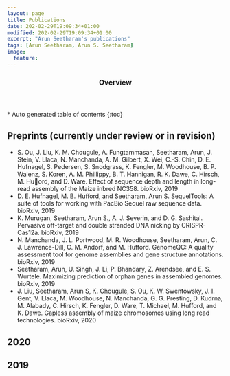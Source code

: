 ```yaml
---
layout: page
title: Publications
date: 202-02-29T19:09:34+01:00
modified: 202-02-29T19:09:34+01:00
excerpt: "Arun Seetharam's publications"
tags: [Arun Seetharam, Arun S. Seetharam]
image:
  feature:
---
```


<span id='badgeCont419579' style='width:126px'><script src='http://labs.researcherid.com/mashlets?el=badgeCont419579&mashlet=badge&showTitle=false&className=a&rid=B-8899-2015'></script></span>

<section id="table-of-contents" class="toc">
  <header>
    <h3>Overview</h3>
  </header>
<div id="drawer" markdown="1">
*  Auto generated table of contents
{:toc}
</div>
</section><!-- /#table-of-contents -->

## Preprints (currently under review or in revision)
- S. Ou, J. Liu, K. M. Chougule, A. Fungtammasan, Seetharam, Arun, J. Stein, V. Llaca, N. Manchanda, A. M. Gilbert, X. Wei, C.-S. Chin, D. E. Hufnagel, S. Pedersen, S. Snodgrass, K. Fengler, M. Woodhouse, B. P. Walenz, S. Koren, A. M. Phillippy, B. T. Hannigan, R. K. Dawe, C. Hirsch, M. Huord, and D. Ware. Effect of sequence depth and length in long-read assembly of the Maize inbred NC358. bioRxiv, 2019
- D. E. Hufnagel, M. B. Hufford, and Seetharam, Arun S. SequelTools: A suite of tools for working with PacBio Sequel raw sequence data. bioRxiv, 2019
- K. Murugan, Seetharam, Arun S., A. J. Severin, and D. G. Sashital. Pervasive off-target and double stranded  DNA nicking by CRISPR-Cas12a. bioRxiv, 2019
- N. Manchanda, J. L. Portwood, M. R. Woodhouse, Seetharam, Arun, C. J. Lawrence-Dill, C. M. Andorf, and M. Hufford. GenomeQC: A quality assessment tool for genome assemblies and gene structure annotations. bioRxiv, 2019
- Seetharam, Arun, U. Singh, J. Li, P. Bhandary, Z. Arendsee, and E. S. Wurtele. Maximizing prediction of orphan genes in assembled genomes. bioRxiv, 2019
- J. Liu, Seetharam, Arun S, K. Chougule, S. Ou, K. W. Swentowsky, J. I. Gent, V. Llaca, M. Woodhouse, N. Manchanda, G. G. Presting, D. Kudrna, M. Alabady, C. Hirsch, K. Fengler, D. Ware, T. Michael, M. Hufford, and K. Dawe. Gapless assembly of maize chromosomes using long read technologies. bioRxiv, 2020

## 2020

## 2019
